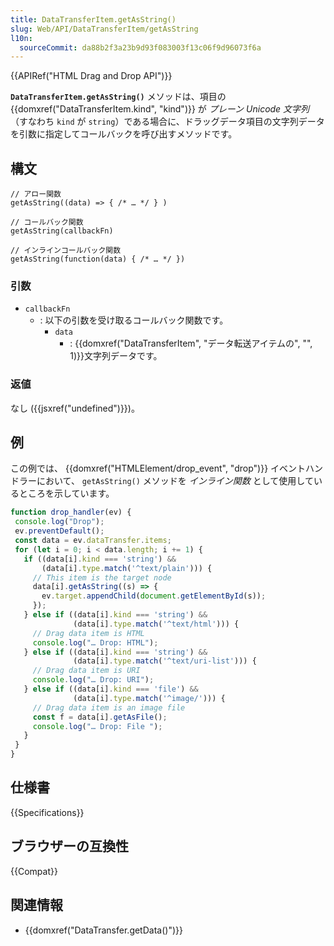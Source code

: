 ```yaml
---
title: DataTransferItem.getAsString()
slug: Web/API/DataTransferItem/getAsString
l10n:
  sourceCommit: da88b2f3a23b9d93f083003f13c06f9d96073f6a
---
```


{{APIRef("HTML Drag and Drop API")}}

**`DataTransferItem.getAsString()`** メソッドは、項目の {{domxref("DataTransferItem.kind", "kind")}} が _プレーン Unicode 文字列_ （すなわち `kind` が `string`）である場合に、ドラッグデータ項目の文字列データを引数に指定してコールバックを呼び出すメソッドです。

## 構文

```js-nolint
// アロー関数
getAsString((data) => { /* … */ } )

// コールバック関数
getAsString(callbackFn)

// インラインコールバック関数
getAsString(function(data) { /* … */ })
```

### 引数

- `callbackFn`
  - : 以下の引数を受け取るコールバック関数です。
    - `data`
      - : {{domxref("DataTransferItem", "データ転送アイテムの", "", 1)}}文字列データです。

### 返値

なし ({{jsxref("undefined")}})。

## 例

この例では、 {{domxref("HTMLElement/drop_event", "drop")}} イベントハンドラーにおいて、 `getAsString()` メソッドを _インライン関数_ として使用しているところを示しています。

```js
function drop_handler(ev) {
 console.log("Drop");
 ev.preventDefault();
 const data = ev.dataTransfer.items;
 for (let i = 0; i < data.length; i += 1) {
   if ((data[i].kind === 'string') &&
       (data[i].type.match('^text/plain'))) {
     // This item is the target node
     data[i].getAsString((s) => {
       ev.target.appendChild(document.getElementById(s));
     });
   } else if ((data[i].kind === 'string') &&
              (data[i].type.match('^text/html'))) {
     // Drag data item is HTML
     console.log("… Drop: HTML");
   } else if ((data[i].kind === 'string') &&
              (data[i].type.match('^text/uri-list'))) {
     // Drag data item is URI
     console.log("… Drop: URI");
   } else if ((data[i].kind === 'file') &&
              (data[i].type.match('^image/'))) {
     // Drag data item is an image file
     const f = data[i].getAsFile();
     console.log("… Drop: File ");
   }
 }
}
```

## 仕様書

{{Specifications}}

## ブラウザーの互換性

{{Compat}}

## 関連情報

- {{domxref("DataTransfer.getData()")}}
